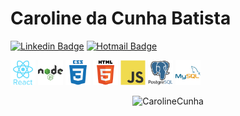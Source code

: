 # Caroline da Cunha Batista

[![Linkedin Badge](https://img.shields.io/badge/-Caroline%20da%20Cunha%20Batista-FF1493?style=flat-square&logo=Linkedin&logoColor=white&link=https://www.linkedin.com/in/caroline-da-cunha-batista-430280a7/)](https://www.linkedin.com/in/caroline-da-cunha-batista-430280a7/) 
[![Hotmail Badge](https://img.shields.io/badge/-caroline.cunha.b@hotmail.com-FF1493?style=flat-square&logo=microsoft-outlook&logoColor=white&link=mailto:caroline.cunha.b@hotmail.com)](mailto:caroline.cunha.b@hotmail.com)


<p align="left">
<img src="https://raw.githubusercontent.com/devicons/devicon/master/icons/react/react-original-wordmark.svg" alt="react" width="40" height="40"/>
<img src="https://raw.githubusercontent.com/devicons/devicon/master/icons/nodejs/nodejs-original-wordmark.svg" alt="nodejs" width="40" height="40"/>
<img src="https://raw.githubusercontent.com/devicons/devicon/master/icons/css3/css3-plain-wordmark.svg" alt="css3"  width="40" height="40"/>
<img src="https://raw.githubusercontent.com/devicons/devicon/master/icons/html5/html5-original-wordmark.svg" alt="html5"  width="40" height="40"/>
<img src="https://raw.githubusercontent.com/devicons/devicon/master/icons/javascript/javascript-original.svg" alt="javascript" width="40" height="40"/>
<img src="https://raw.githubusercontent.com/devicons/devicon/master/icons/postgresql/postgresql-original-wordmark.svg" alt="postgresql" width="40" height="40"/>
<img src="https://raw.githubusercontent.com/devicons/devicon/master/icons/mysql/mysql-original-wordmark.svg" alt="mysql" width="40" height="40"/></p><p align="center">
  
  
<img src="https://github-readme-stats.vercel.app/api?username=CarolineCunha&show_icons=true&theme=radical" alt="CarolineCunha"/> 
</p>
